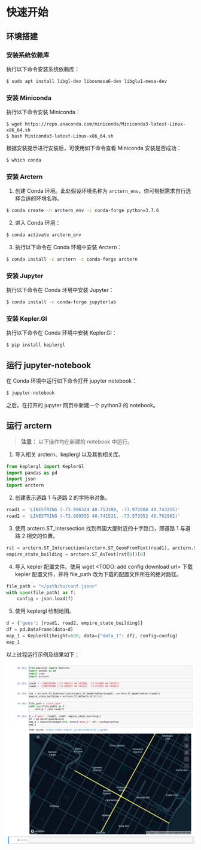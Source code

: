 # 快速开始

## 环境搭建

### 安装系统依赖库

执行以下命令安装系统依赖库：

```bash
$ sudo apt install libgl-dev libosmesa6-dev libglu1-mesa-dev
```

### 安装 Miniconda

执行以下命令安装 Miniconda：

```
$ wget https://repo.anaconda.com/miniconda/Miniconda3-latest-Linux-x86_64.sh
$ bash Miniconda3-latest-Linux-x86_64.sh
```

根据安装提示进行安装后，可使用如下命令查看 Miniconda 安装是否成功：

```bash
$ which conda
```

### 安装 Arctern

1. 创建 Conda 环境。此处假设环境名称为 `arctern_env`，你可根据需求自行选择合适的环境名称。

```bash
$ conda create -n arctern_env -c conda-forge python=3.7.6
```

2. 进入 Conda 环境：

```bash
$ conda activate arctern_env
```

3. 执行以下命令在 Conda 环境中安装 Arctern：

```bash
$ conda install -c arctern -c conda-forge arctern
```

### 安装 Jupyter

执行以下命令在 Conda 环境中安装 Jupyter：

```bash
$ conda install -c conda-forge jupyterlab
```

### 安装 Kepler.Gl

执行以下命令在 Conda 环境中安装 Kepler.Gl：

```bash
$ pip install keplergl
```

## 运行 jupyter-notebook

在 Conda 环境中运行如下命令打开 jupyter notebook：

```bash
$ jupyter-notebook
```
之后，在打开的 jupyter 网页中新建一个 python3 的 notebook。

## 运行 arctern

> **注意：** 以下操作均在新建的 notebook 中运行。

1. 导入相关 arctern、keplergl 以及其他相关库。

```python
from keplergl import KeplerGl
import pandas as pd
import json
import arctern
```

2. 创建表示道路 1 与道路 2 的字符串对象。

```python
road1 = 'LINESTRING (-73.996324 40.753388, -73.972088 40.743215)'
road2 = 'LINESTRING (-73.989555 40.741531, -73.973952 40.762962)'
```

3. 使用 arctern.ST_Intersection 找到帝国大厦附近的十字路口，即道路 1 与道路 2 相交的位置。

```python
rst = arctern.ST_Intersection(arctern.ST_GeomFromText(road1), arctern.ST_GeomFromText(road2))
empire_state_building = arctern.ST_AsText(rst[0])[0]
```

4. 导入 kepler 配置文件。使用 wget <TODO: add config download url> 下载 kepler 配置文件，并将 file_path 改为下载的配置文件所在的绝对路径。

```python
file_path = "</path/to/conf.json>"
with open(file_path) as f:
    config = json.load(f)
```

5. 使用 keplergl 绘制地图。

```python
d = {'geos': [road1, road2, empire_state_building]}
df = pd.DataFrame(data=d)
map_1 = KeplerGl(height=600, data={"data_1": df}, config=config)
map_1
```

以上过程运行示例及结果如下：

![结果示例图](arctern-quick-start-run-result.png)
